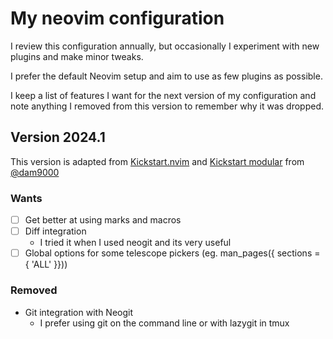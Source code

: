# My neovim configuration
I review this configuration annually, but occasionally I experiment with new plugins and make minor tweaks.

I prefer the default Neovim setup and aim to use as few plugins as possible.

I keep a list of features I want for the next version of my configuration and note anything I removed from this version to remember why it was dropped.

## Version 2024.1
This version is adapted from [Kickstart.nvim](https://github.com/nvim-lua/kickstart.nvim) and [Kickstart modular](https://github.com/dam9000/kickstart-modular.nvim) from [@dam9000](https://github.com/dam9000)


### Wants
- [ ] Get better at using marks and macros
- [ ] Diff integration
    - I tried it when I used neogit and its very useful
- [ ] Global options for some telescope pickers (eg. man_pages({ sections = { 'ALL' }}))

### Removed
- Git integration with Neogit
    - I prefer using git on the command line or with lazygit in tmux
